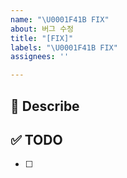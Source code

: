 ```yaml
---
name: "\U0001F41B FIX"
about: 버그 수정
title: "[FIX]"
labels: "\U0001F41B FIX"
assignees: ''

---
```


## 📖 Describe


## ✅ TODO
- [ ]
